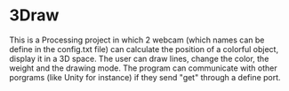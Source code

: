 # 3Draw

This is a Processing project in which 2 webcam (which names can be define in the config.txt file) can calculate the position of a colorful object, display it in a 3D space.
The user can draw lines, change the color, the weight and the drawing mode.
The program can communicate with other porgrams (like Unity for instance) if they send "get" through a define port.
